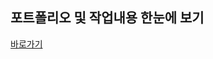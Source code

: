 ## 포트폴리오 및 작업내용 한눈에 보기

<a href="https://puweb91.github.io/portfolio/index.html" target="_blank">바로가기</a>
